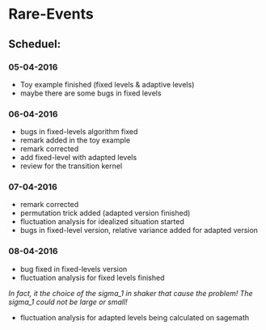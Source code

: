 # Rare-Events

## Scheduel:

### 05-04-2016
	
* Toy example finished (fixed levels & adaptive levels) 
* maybe there are some bugs in fixed levels

### 06-04-2016

* bugs in fixed-levels algorithm fixed
* remark added in the toy example
* remark corrected
* add fixed-level with adapted levels
* review for the transition kernel

### 07-04-2016

* remark corrected
* permutation trick added (adapted version finished)
* fluctuation analysis for idealized situation started
* bugs in fixed-level version, relative variance added for adapted version

### 08-04-2016
* bug fixed in fixed-levels version
* fluctuation analysis for fixed levels finished

*In fact, it the choice of the sigma_1 in shaker that cause the problem! The sigma_1 could not be large or small!*

* fluctuation analysis for adapted levels being calculated on sagemath
 
 


